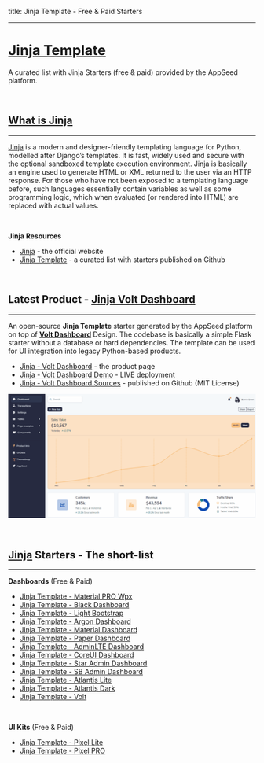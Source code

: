 title: Jinja Template - Free & Paid Starters  

---

# [Jinja Template](https://appseed.us/jinja-template)

A curated list with Jinja Starters (free & paid) provided by the AppSeed platform. 

<br />

## [What is Jinja](/what-is/jinja/)
---

[Jinja](https://jinja.palletsprojects.com/en/2.11.x/) is a modern and designer-friendly templating language for Python, modelled after Django’s templates. It is fast, widely used and secure with the optional sandboxed template execution environment. Jinja is basically an engine used to generate HTML or XML returned to the user via an HTTP response.
For those who have not been exposed to a templating language before, such languages essentially contain variables as well as some programming logic, which when evaluated (or rendered into HTML) are replaced with actual values. 

<br />

**Jinja Resources**

- [Jinja](https://jinja.palletsprojects.com/en/2.11.x/) - the official website
- [Jinja Template](https://github.com/app-generator/jinja-template) - a curated list with starters published on Github

<br />

## Latest Product - [Jinja Volt Dashboard](./jinja-template-volt-dashboard/)
---

An open-source **Jinja Template** starter generated by the AppSeed platform on top of **[Volt Dashboard](/bootstrap-template/volt-dashboard/)** Design. The codebase is basically a simple Flask starter without a database or hard dependencies. The template can be used for UI integration into legacy Python-based products. 

- [Jinja - Volt Dashboard](https://appseed.us/jinja-template/jinja-template-volt-dashboard) - the product page
- [Jinja - Volt Dashboard Demo](https://jinja-template-volt-dashboard.appseed.us/) - LIVE deployment
- [Jinja - Volt Dashboard Sources](https://github.com/app-generator/jinja-template-volt-dashboard) - published on Github (MIT License)

![Jinja Template - Volt Dashboard, an open-source Jinja seed project coded by AppSeed.](https://raw.githubusercontent.com/app-generator/jinja-template-volt-dashboard/master/media/jinja-template-volt-dashboard-intro.gif)

<br />

## [Jinja](https://jinja.palletsprojects.com/en/2.11.x/) Starters - The short-list
---

**Dashboards** (Free & Paid)

- [Jinja Template - Material PRO Wpx](./jinja-template-material-dashboard-wpx-pro/)
- [Jinja Template - Black Dashboard](./jinja-template-black-dashboard/)
- [Jinja Template - Light Bootstrap](./jinja-template-light-bootstrap/)
- [Jinja Template - Argon Dashboard](./jinja-template-argon-dashboard/)
- [Jinja Template - Material Dashboard](./jinja-template-material-dashboard/)
- [Jinja Template - Paper Dashboard](./jinja-template-paper-dashboard/)
- [Jinja Template - AdminLTE Dashboard](./jinja-template-adminlte-dashboard/)
- [Jinja Template - CoreUI Dashboard](./jinja-template-coreui-dashboard/)
- [Jinja Template - Star Admin Dashboard](./jinja-template-star-admin-dashboard/)
- [Jinja Template - SB Admin Dashboard](./jinja-template-sb-admin-dashboard/)
- [Jinja Template - Atlantis Lite](./jinja-template-atlantis-lite/)
- [Jinja Template - Atlantis Dark](./jinja-template-atlantis-dark/)
- [Jinja Template - Volt](./jinja-template-volt-dashboard/)

<br />

**UI Kits** (Free & Paid)

- [Jinja Template - Pixel Lite](./jinja-template-pixel-uikit/)
- [Jinja Template - Pixel PRO](./jinja-pixel-uikit-pro/)
